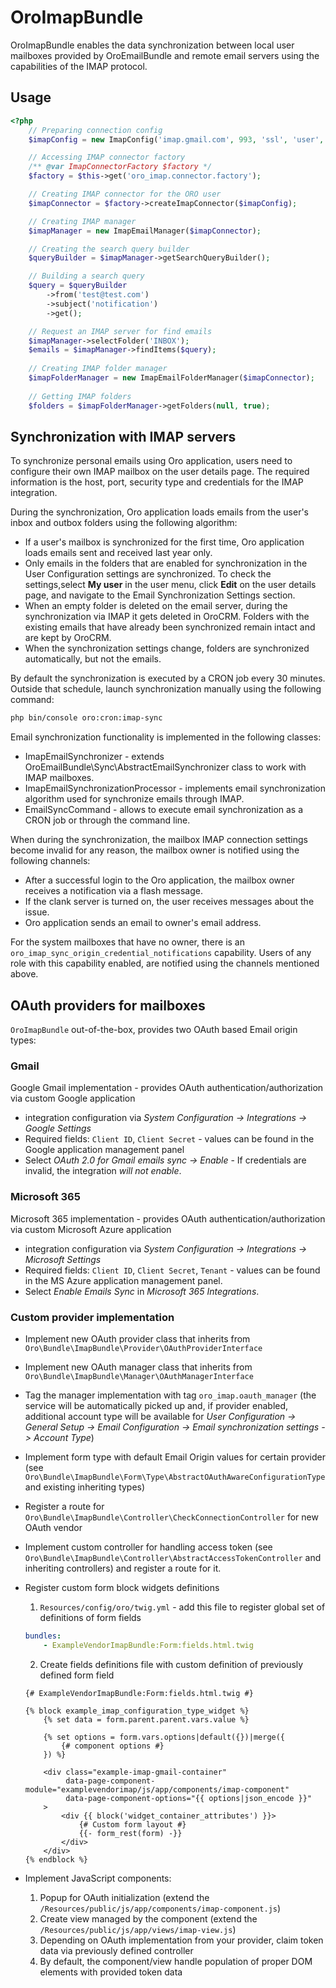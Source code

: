 # OroImapBundle

OroImapBundle enables the data synchronization between local user mailboxes provided by OroEmailBundle and remote email servers using the capabilities of the IMAP protocol.

## Usage

```php
<?php
    // Preparing connection config
    $imapConfig = new ImapConfig('imap.gmail.com', 993, 'ssl', 'user', 'pwd');

    // Accessing IMAP connector factory
    /** @var ImapConnectorFactory $factory */
    $factory = $this->get('oro_imap.connector.factory');

    // Creating IMAP connector for the ORO user
    $imapConnector = $factory->createImapConnector($imapConfig);

    // Creating IMAP manager
    $imapManager = new ImapEmailManager($imapConnector);

    // Creating the search query builder
    $queryBuilder = $imapManager->getSearchQueryBuilder();

    // Building a search query
    $query = $queryBuilder
        ->from('test@test.com')
        ->subject('notification')
        ->get();

    // Request an IMAP server for find emails
    $imapManager->selectFolder('INBOX');
    $emails = $imapManager->findItems($query);
    
    // Creating IMAP folder manager
    $imapFolderManager = new ImapEmailFolderManager($imapConnector);
    
    // Getting IMAP folders 
    $folders = $imapFolderManager->getFolders(null, true);
```

## Synchronization with IMAP servers

To synchronize personal emails using Oro application, users need to configure their own IMAP mailbox on the user details page. The required information is the host, port, security type and credentials for the IMAP integration.

During the synchronization, Oro application loads emails from the user's inbox and outbox folders using the following algorithm:

 - If a user's mailbox is synchronized for the first time, Oro application loads emails sent and received last year only.
 - Only emails in the folders that are enabled for synchronization in the User Configuration settings are synchronized. To check the settings,select **My user** in the user menu, click **Edit** on the user details page, and navigate to the Email Synchronization Settings section.
 - When an empty folder is deleted on the email server, during the synchronization via IMAP it gets deleted in OroCRM. Folders with the existing emails that have already been synchronized remain intact and are kept by OroCRM.
 - When the synchronization settings change, folders are synchronized automatically, but not the emails.

By default the synchronization is executed by a CRON job every 30 minutes. Outside that schedule, launch synchronization manually using the following command:

```bash
php bin/console oro:cron:imap-sync
```

Email synchronization functionality is implemented in the following classes:

 - ImapEmailSynchronizer - extends OroEmailBundle\Sync\AbstractEmailSynchronizer class to work with IMAP mailboxes.
 - ImapEmailSynchronizationProcessor - implements email synchronization algorithm used for synchronize emails through IMAP.
 - EmailSyncCommand - allows to execute email synchronization as a CRON job or through the command line.

When during the synchronization, the mailbox IMAP connection settings become invalid for any reason, the mailbox owner is notified using the following channels:

 - After a successful login to the Oro application, the mailbox owner receives a notification via a flash message.
 - If the clank server is turned on, the user receives messages about the issue.
 - Oro application sends an email to owner's email address.

For the system mailboxes that have no owner, there is an `oro_imap_sync_origin_credential_notifications` capability. Users of any role with this
capability enabled, are notified using the channels mentioned above.


## OAuth providers for mailboxes

`OroImapBundle` out-of-the-box, provides two OAuth based Email origin types:

### Gmail

Google Gmail implementation - provides OAuth authentication/authorization via custom Google application 
- integration configuration via *System Configuration -> Integrations -> Google Settings*
- Required fields: `Client ID`, `Client Secret` - values can be found in the Google application management panel
- Select *OAuth 2.0 for Gmail emails sync -> Enable* - If credentials are invalid, the integration *will not enable*.

### Microsoft 365

Microsoft 365 implementation - provides OAuth authentication/authorization via custom Microsoft Azure application 
- integration configuration via *System Configuration -> Integrations -> Microsoft Settings*
- Required fields: `Client ID`, `Client Secret`, `Tenant` - values can be found in the MS Azure application management panel.
- Select *Enable Emails Sync* in *Microsoft 365 Integrations*.


### Custom provider implementation

- Implement new OAuth provider class that inherits from `Oro\Bundle\ImapBundle\Provider\OAuthProviderInterface`
- Implement new OAuth manager class that inherits from `Oro\Bundle\ImapBundle\Manager\OAuthManagerInterface`
- Tag the manager implementation with tag `oro_imap.oauth_manager` (the service will be automatically picked up and, 
if provider enabled, additional account type will be available for *User Configuration -> General Setup -> 
Email Configuration -> Email synchronization settings -> Account Type*)
- Implement form type with default Email Origin values for certain provider 
(see `Oro\Bundle\ImapBundle\Form\Type\AbstractOAuthAwareConfigurationType` 
and existing inheriting types)
- Register a route for `Oro\Bundle\ImapBundle\Controller\CheckConnectionController` for new OAuth vendor
- Implement custom controller for handling access token
 (see `Oro\Bundle\ImapBundle\Controller\AbstractAccessTokenController` and 
 inheriting controllers) and register a route for it.
- Register custom form block widgets definitions 

  1. `Resources/config/oro/twig.yml` - add this file to register global set of
  definitions of form fields

  ```yaml
  bundles:
      - ExampleVendorImapBundle:Form:fields.html.twig
  ```

  2. Create fields definitions file with custom definition of previously defined form field

  ```twig
  {# ExampleVendorImapBundle:Form:fields.html.twig #}
  
  {% block example_imap_configuration_type_widget %}
      {% set data = form.parent.parent.vars.value %}
  
      {% set options = form.vars.options|default({})|merge({
          {# component options #} 
      }) %}
  
      <div class="example-imap-gmail-container"
           data-page-component-module="examplevendorimap/js/app/components/imap-component"
           data-page-component-options="{{ options|json_encode }}"
      >
          <div {{ block('widget_container_attributes') }}>
              {# Custom form layout #}  
              {{- form_rest(form) -}}
          </div>
      </div>
  {% endblock %}
  ```
 
 - Implement JavaScript components:
 
   1. Popup for OAuth initialization (extend the `/Resources/public/js/app/components/imap-component.js`)
   2. Create view managed by the component (extend the `/Resources/public/js/app/views/imap-view.js`)
   3. Depending on OAuth implementation from your provider, claim token data via previously defined
   controller
   4. By default, the component/view handle population of proper DOM elements with provided token data
